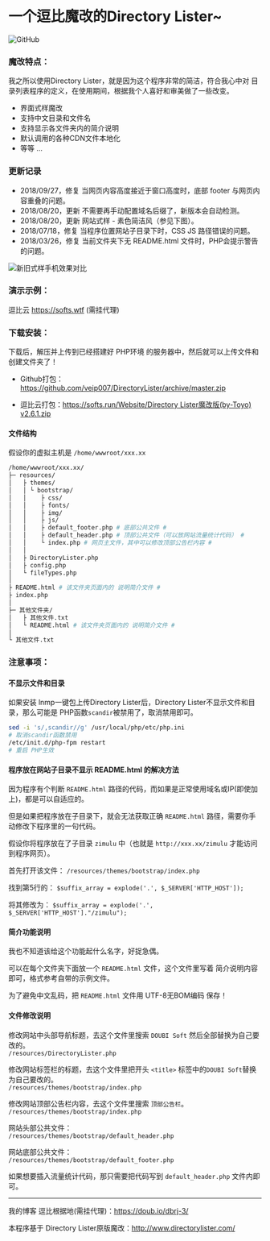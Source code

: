 # 一个逗比魔改的Directory Lister~


![GitHub](https://img.shields.io/github/license/mashape/apistatus.svg)


### 魔改特点：

我之所以使用Directory Lister，就是因为这个程序非常的简洁，符合我心中对 目录列表程序的定义，在使用期间，根据我个人喜好和审美做了一些改变。
- 界面式样魔改
- 支持中文目录和文件名
- 支持显示各文件夹内的简介说明
- 默认调用的各种CDN文件本地化
- 等等 ...

### 更新记录

 - 2018/09/27，修复 当网页内容高度接近于窗口高度时，底部 footer 与网页内容重叠的问题。
 - 2018/08/20，更新 不需要再手动配置域名后缀了，新版本会自动检测。
 - 2018/08/20，更新 网站式样 - 素色简洁风（参见下图）。
 - 2018/07/18，修复 当程序位置网站子目录下时，CSS JS 路径错误的问题。
 - 2018/03/26，修复 当前文件夹下无 README.html 文件时，PHP会提示警告的问题。
 
![新旧式样手机效果对比](https://github.com/vei/DirectoryLister/raw/master/Compared.png)

### 演示示例：

逗比云 https://softs.wtf (需挂代理)

### 下载安装：

下载后，解压并上传到已经搭建好 PHP环境 的服务器中，然后就可以上传文件和创建文件夹了！

- Github打包：https://github.com/veip007/DirectoryLister/archive/master.zip

- 逗比云打包：[https://softs.run/Website/Directory Lister魔改版(by-Toyo) v2.6.1.zip](https://softs.run/Website/Directory%20Lister%E9%AD%94%E6%94%B9%E7%89%88%28by-Toyo%29%20v2.6.1.zip)

#### 文件结构
假设你的虚拟主机是 `/home/wwwroot/xxx.xx`
``` bash
/home/wwwroot/xxx.xx/
├─ resources/
│   ├ themes/
│   │ └ bootstrap/
│   │    ├ css/
│   │    ├ fonts/
│   │    ├ img/
│   │    ├ js/
│   │    ├ default_footer.php # 底部公共文件 #
│   │    ├ default_header.php # 顶部公共文件（可以放网站流量统计代码） #
│   │    └ index.php # 网页主文件，其中可以修改顶部公告栏内容 #
│   │
│   ├ DirectoryLister.php
│   ├ config.php
│   └ fileTypes.php
│
├ README.html # 该文件夹页面内的 说明简介文件 #
├ index.php
│
├─ 其他文件夹/
│   ├ 其他文件.txt
│   └ README.html # 该文件夹页面内的 说明简介文件 #
│
└ 其他文件.txt
```
### 注意事项：

#### 不显示文件和目录

如果安装 lnmp一键包上传Directory Lister后，Directory Lister不显示文件和目录，那么可能是 PHP函数` scandir `被禁用了，取消禁用即可。
``` bash
sed -i 's/,scandir//g' /usr/local/php/etc/php.ini
# 取消scandir函数禁用
/etc/init.d/php-fpm restart
# 重启 PHP生效
```
#### 程序放在网站子目录不显示 README.html 的解决方法

因为程序有个判断 `README.html` 路径的代码，而如果是正常使用域名或IP(即使加上)，都是可以自适应的。

但是如果把程序放在子目录下，就会无法获取正确 `README.html` 路径，需要你手动修改下程序里的一句代码。

假设你将程序放在了子目录 `zimulu` 中（也就是 `http://xxx.xx/zimulu` 才能访问到程序网页）。

首先打开该文件： `/resources/themes/bootstrap/index.php`  

找到第5行的： `$suffix_array = explode('.', $_SERVER['HTTP_HOST']);`  

将其修改为： `$suffix_array = explode('.', $_SERVER['HTTP_HOST']."/zimulu");`

#### 简介功能说明

我也不知道该给这个功能起什么名字，好捉急偶。

可以在每个文件夹下面放一个 `README.html` 文件，这个文件里写着 简介说明内容即可，格式参考自带的示例文件。

为了避免中文乱码，把 `README.html` 文件用 UTF-8无BOM编码 保存！

#### 文件修改说明

修改网站中头部导航标题，去这个文件里搜索 `DOUBI Soft` 然后全部替换为自己要改的。  
`/resources/DirectoryLister.php `

修改网站标签栏的标题，去这个文件里把开头 `<title>` 标签中的` DOUBI Soft `替换为自己要改的。  
`/resources/themes/bootstrap/index.php `

修改网站顶部公告栏内容，去这个文件里搜索 `顶部公告栏`。  
`/resources/themes/bootstrap/index.php `

网站头部公共文件：  
`/resources/themes/bootstrap/default_header.php `

网站底部公共文件：  
`/resources/themes/bootstrap/default_footer.php `

如果想要插入流量统计代码，那只需要把代码写到 `default_header.php` 文件内即可。

---

我的博客 逗比根据地(需挂代理)：https://doub.io/dbrj-3/

本程序基于 Directory Lister原版魔改：http://www.directorylister.com/
